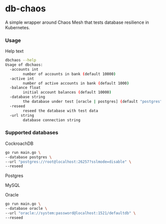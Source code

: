 # db-chaos
A simple wrapper around Chaos Mesh that tests database resilience in Kubernetes.

### Usage

Help text

```sh
dbchaos --help
Usage of dbchaos:
  -accounts int
        number of accounts in bank (default 10000)
  -active int
        number of active accounts in bank (default 1000)
  -balance float
        initial account balances (default 10000)
  -database string
        the database under test [oracle | postgres] (default "postgres")
  -reseed
        reseed the database with test data
  -url string
        database connection string
```

### Supported databases

CockroachDB

```sh
go run main.go \
--database postgres \
--url "postgres://root@localhost:26257?sslmode=disable" \
--reseed
```

Postgres



MySQL



Oracle

```sh
go run main.go \
--database oracle \
--url "oracle://system:password@localhost:1521/defaultdb" \
--reseed
```